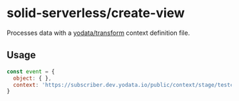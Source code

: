 # solid-serverless/create-view

Processes data with a [yodata/transform](https://github.com/Yodata/yodata/tree/master/packages/transform#readme) context definition file.

## Usage

```javascript
const event = {
  object: { },
  context: 'https://subscriber.dev.yodata.io/public/context/stage/testcontext.cdef.yaml'
}

```